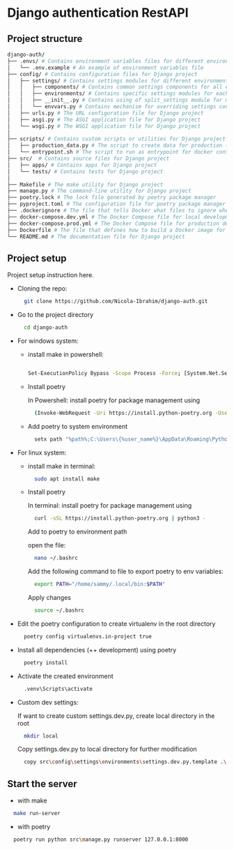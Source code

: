# Django authentication RestAPI

## Project structure

```bash
django-auth/
├── .envs/ # Contains environment variables files for different environments
│   └── .env.example # An example of environment variables file
├── config/ # Contains configuration files for Django project
│   ├── settings/ # Contains settings modules for different environments
│   │   ├── components/ # Contains common settings components for all environments
│   │   ├── environments/ # Contains specific settings modules for each environment (e.g. base.py, development.py, production.py)
│   │   ├── __init__.py # Contains using of split_settings module for multiple settings
│   │   └── envvars.py # Contains mechanism for overriding settings configuration from .env file
│   ├── urls.py # The URL configuration file for Django project
│   ├── asgi.py # The ASGI application file for Django project
│   └── wsgi.py # The WSGI application file for Django project
│
├── scripts/ # Contains custom scripts or utilities for Django project
│   ├── production_data.py # The script to create data for production (e.g SECRET_KEY, ...)
│   └── entrypoint.sh # The script to run as entrypoint for docker container starting
├── src/  # Contains source files for Django project
│   ├── apps/ # Contains apps for Django project
│   └── tests/ # Contains tests for Django project
│
├── Makefile # The make utility for Django project
├── manage.py # The command-line utility for Django project
├── poetry.lock # The lock file generated by poetry package manager
├── pyproject.toml # The configuration file for poetry package manager
├── .dockerignore # The file that tells Docker what files to ignore when building images
├── docker-compose.dev.yml # The Docker Compose file for local development
├── docker-compose.prod.yml # The Docker Compose file for production deployment
├── Dockerfile # The file that defines how to build a Docker image for Django service
└── README.md # The documentation file for Django project
```

## Project setup

Project setup instruction here.

- Cloning the repo:

  ```bash
    git clone https://github.com/Nicola-Ibrahim/django-auth.git
  ```

- Go to the project directory

  ```bash
    cd django-auth
  ```

- For windows system:

  - install make in powershell:

    ```bash

    Set-ExecutionPolicy Bypass -Scope Process -Force; [System.Net.ServicePointManager]::SecurityProtocol = [System.Net.ServicePointManager]::SecurityProtocol -bor 3072; iex ((New-Object System.Net.WebClient).DownloadString('https://community.chocolatey.org/install.ps1'))
    ```

  - Install poetry

    In Powershell: install poetry for package management using

    ```bash
      (Invoke-WebRequest -Uri https://install.python-poetry.org -UseBasicParsing).Content | py -
    ```

  - Add poetry to system environment

    ```bash
      setx path "%path%;C:\Users\{%user_name%}\AppData\Roaming\Python\Scripts"
    ```

- For linux system:

  - install make in terminal:

    ```bash
      sudo apt install make
    ```

  - Install poetry

    In terminal: install poetry for package management using

    ```bash
      curl -sSL https://install.python-poetry.org | python3 -
    ```

    Add to poetry to environment path

    open the file:

    ```bash
      nano ~/.bashrc
    ```

    Add the following command to file to export poetry to env variables:

    ```bash
      export PATH="/home/sammy/.local/bin:$PATH"
    ```

    Apply changes

    ```bash
      source ~/.bashrc
    ```

- Edit the poetry configuration to create virtualenv in the root directory

  ```bash
    poetry config virtualenvs.in-project true
  ```

- Install all dependencies (++ development) using poetry

  ```bash
    poetry install
  ```

- Activate the created environment

  ```bash
    .venv\Scripts\activate
  ```

- Custom dev settings:

  If want to create custom settings.dev.py, create local directory in the root

  ```bash
    mkdir local
  ```

  Copy settings.dev.py to local directory for further modification

  ```bash
    copy src\config\settings\environments\settings.dev.py.template .\local\settings.dev.py
  ```

## Start the server

- with make

```bash
  make run-server
```

- with poetry

```bash
  poetry run python src\manage.py runserver 127.0.0.1:8000
```
